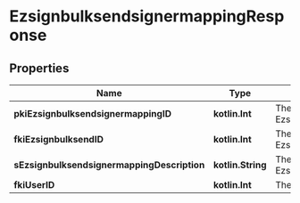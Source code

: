
# EzsignbulksendsignermappingResponse

## Properties
| Name | Type | Description | Notes |
| ------------ | ------------- | ------------- | ------------- |
| **pkiEzsignbulksendsignermappingID** | **kotlin.Int** | The unique ID of the Ezsignbulksendsignermapping |  |
| **fkiEzsignbulksendID** | **kotlin.Int** | The unique ID of the Ezsignbulksend |  |
| **sEzsignbulksendsignermappingDescription** | **kotlin.String** | The description of the Ezsignbulksendsignermapping |  |
| **fkiUserID** | **kotlin.Int** | The unique ID of the User |  [optional] |



